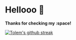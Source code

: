 # Hellooo :wave: 
**Thanks for checking my :space!**

[![Tolem's github streak](https://github-readme-streak-stats.herokuapp.com/?user=tolem)](https://github.com/tolem)
